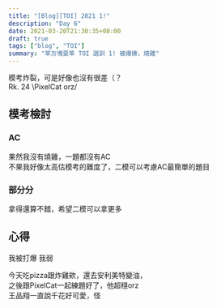 ```yaml
---
title: "[Blog][TOI] 2021 1!"
description: "Day 6"
date: 2021-03-20T21:30:35+08:00
draft: true
tags: ["blog", "TOI"]
summary: "笨方塊耍笨 TOI 選訓 1! 被爆揍，燒雞"
---
```


模考炸裂，可是好像也沒有很差（？  
Rk. 24 \PixelCat orz/  

## 模考檢討
### AC
果然我沒有燒雞，一題都沒有AC  
不果我好像太高估模考的難度了，二模可以考慮AC最簡單的題目  

### 部分分
拿得還算不錯，希望二模可以拿更多  

## 心得

我被打爆 我弱  

今天吃pizza跟炸雞欸，還去安利美特變油，  
之後跟PixelCat一起練題好了，他超穩orz   
王品翔一直說千花好可愛，怪  